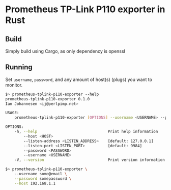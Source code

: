 # Prometheus TP-Link P110 exporter in Rust
## Build
Simply build using Cargo, as only dependency is openssl
## Running
Set `username`, `password`, and any amount of host(s) (plugs) you want to monitor.
```bash
$> prometheus-tplink-p110-exporter --help
prometheus-tplink-p110-exporter 0.1.0
Ian Johannesen <ij@perlpimp.net>

USAGE:
    prometheus-tplink-p110-exporter [OPTIONS] --username <USERNAME> --password <PASSWORD>

OPTIONS:
    -h, --help                               Print help information
        --host <HOST>
        --listen-address <LISTEN_ADDRESS>    [default: 127.0.0.1]
        --listen-port <LISTEN_PORT>          [default: 9984]
        --password <PASSWORD>
        --username <USERNAME>
    -V, --version                            Print version information

$> prometheus-tplink-p110-exporter \
    --username some@email \
    --password somepassword \
    --host 192.168.1.1
```
